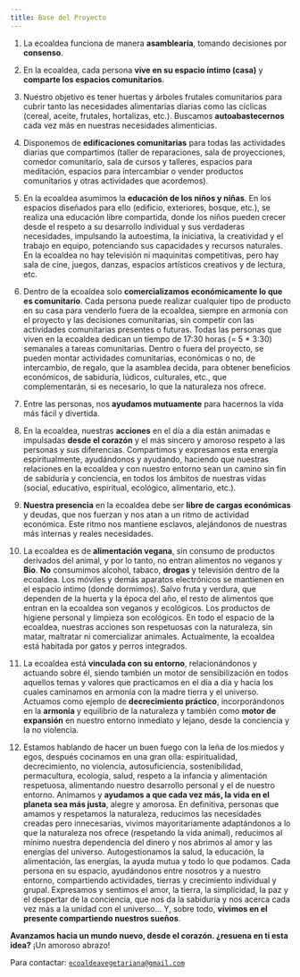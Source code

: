 ```yaml
---
title: Base del Proyecto
---
```


1. La ecoaldea funciona de manera **asamblearia**,
    tomando decisiones por **consenso**.

2. En la ecoaldea, cada persona **vive en su espacio íntimo (casa)**
    y **comparte los espacios comunitarios**.

3. Nuestro objetivo es tener huertas y árboles frutales comunitarios
    para cubrir tanto las necesidades alimentarias diarias
    como las cíclicas (cereal, aceite, frutales, hortalizas, etc.).
    Buscamos **autoabastecernos** cada vez más en nuestras necesidades alimenticias.

4. Disponemos de **edificaciones comunitarias** para todas las actividades diarias que compartimos
    (taller de reparaciones, sala de proyecciones, comedor comunitario,
    sala de cursos y talleres, espacios para meditación,
    espacios para intercambiar o vender productos comunitarios
    y otras actividades que acordemos).

5. En la ecoaldea asumimos la **educación de los niños y niñas**.
    En los espacios diseñados para ello
    (edificio, exteriores, bosque, etc.),
    se realiza una educación libre compartida,
    donde los niños pueden crecer desde el respeto a su desarrollo individual
    y sus verdaderas necesidades,
    impulsando la autoestima, la iniciativa,
    la creatividad y el trabajo en equipo, potenciando sus capacidades y recursos naturales.
    En la ecoaldea no hay televisión ni maquinitas competitivas, pero hay
    sala de cine, juegos, danzas, espacios artísticos creativos y de
    lectura, etc.

6. Dentro de la ecoaldea solo **comercializamos
    económicamente lo que es comunitario**.
    Cada persona puede realizar cualquier tipo de producto
    en su casa para venderlo fuera de la ecoaldea,
    siempre en armonía con el proyecto y las decisiones comunitarias,
    sin competir con las actividades comunitarias presentes o futuras.
    Todas las personas que viven en la ecoaldea
    dedican un tiempo de 17:30 horas (= 5 * 3:30) semanales a tareas comunitarias.
    Dentro o fuera del proyecto,
    se pueden montar actividades comunitarias,
    económicas o no,
    de intercambio, de regalo,
    que la asamblea decida,
    para obtener beneficios económicos, de sabiduría, lúdicos, culturales, etc.,
    que complementarán, si es necesario,
    lo que la naturaleza nos ofrece.

7. Entre las personas,
    nos **ayudamos mutuamente** para hacernos la vida más fácil y divertida.

8. En la ecoaldea, nuestras **acciones** en el día a día
    están animadas e impulsadas **desde el corazón**
    y el más sincero y amoroso respeto a las personas y sus diferencias.
    Compartimos y expresamos esta energía espiritualmente,
    ayudándonos y ayudando,
    haciendo que nuestras relaciones en la ecoaldea y con nuestro entorno
    sean un camino sin fin de sabiduría y conciencia,
    en todos los ámbitos de nuestras vidas
    (social, educativo, espiritual, ecológico, alimentario, etc.).

9. **Nuestra presencia** en la ecoaldea debe ser **libre de cargas económicas** y deudas,
    que nos fuerzan y nos atan a un ritmo de actividad económica.
    Este ritmo nos mantiene esclavos,
    alejándonos de nuestras más internas y reales necesidades.

10. La ecoaldea es de **alimentación vegana**,
    sin consumo de productos derivados del animal,
    y por lo tanto, no entran alimentos no veganos y **Bio**.
    **No** consumimos alcohol, tabaco, **drogas** y televisión dentro de la ecoaldea.
    Los móviles y demás aparatos electrónicos
    se mantienen en el espacio íntimo (donde dormimos).
    Salvo fruta y verdura,
    que dependen de la huerta y la época del año,
    el resto de alimentos que entran en la ecoaldea son veganos y ecológicos.
    Los productos de higiene personal y limpieza son ecológicos.
    En todo el espacio de la ecoaldea,
    nuestras acciones son respetuosas con la naturaleza,
    sin matar, maltratar ni comercializar animales.
    Actualmente, la ecoaldea está habitada por gatos y perros integrados.

11. La ecoaldea está **vinculada con su entorno**,
    relacionándonos y actuando sobre él,
    siendo también un motor de sensibilización en todos aquellos temas y valores
    que practicamos en el día a día
    y hacia los cuales caminamos en armonía con la madre tierra y el universo.
    Actuamos como ejemplo de **decrecimiento práctico**,
    incorporándonos en la **armonía** y equilibrio de la naturaleza
    y también como **motor de expansión** en nuestro entorno inmediato y lejano,
    desde la conciencia y la no violencia.

12. Estamos hablando de hacer un buen fuego con la leña de los miedos y egos,
    después cocinamos en una gran olla:
    espiritualidad,
    decrecimiento,
    no violencia,
    autosuficiencia,
    sostenibilidad,
    permacultura,
    ecología,
    salud,
    respeto a la infancia
    y alimentación respetuosa,
    alimentando nuestro desarrollo personal y el de nuestro entorno.
    Animamos y **ayudamos a que cada vez más,
    la vida en el planeta sea más justa**,
    alegre y amorosa.
    En definitiva,
    personas que amamos y respetamos la naturaleza,
    reducimos las necesidades creadas pero innecesarias,
    vivimos mayoritariamente adaptándonos a lo que la naturaleza nos ofrece
    (respetando la vida animal),
    reducimos al mínimo nuestra dependencia del dinero
    y nos abrimos al amor y las energías del universo.
    Autogestionamos la salud,
    la educación,
    la alimentación,
    las energías,
    la ayuda mutua y todo lo que podamos.
    Cada persona en su espacio,
    ayudándonos entre nosotros y a nuestro entorno,
    compartiendo actividades,
    tierras y crecimiento individual y grupal.
    Expresamos y sentimos el amor,
    la tierra,
    la simplicidad,
    la paz y el despertar de la conciencia,
    que nos da la sabiduría y nos acerca cada vez más a la unidad con el universo...
    Y, sobre todo, **vivimos en el presente compartiendo nuestros sueños**.

**Avanzamos hacia un mundo nuevo, desde el corazón.
¿resuena en ti esta idea?**
¡Un amoroso abrazo!

Para contactar:
[`ecoaldeavegetariana@gmail.com`](
mailto:ecoaldeavegetariana@gmail.com)
